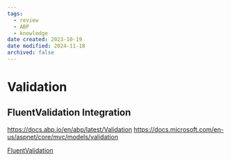 ```yaml
---
tags:
  - review
  - ABP
  - knowledge
date created: 2023-10-19
date modified: 2024-11-18
archived: false
---
```


# Validation

## FluentValidation Integration

https://docs.abp.io/en/abp/latest/Validation
https://docs.microsoft.com/en-us/aspnet/core/mvc/models/validation

[FluentValidation](FluentValidation.md)
 
